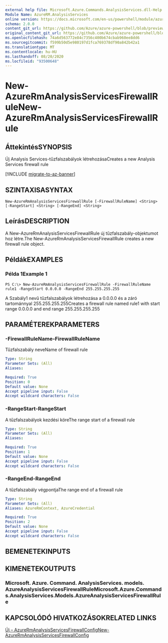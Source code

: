 ```yaml
---
external help file: Microsoft.Azure.Commands.AnalysisServices.dll-Help.xml
Module Name: AzureRM.AnalysisServices
online version: https://docs.microsoft.com/en-us/powershell/module/azurerm.analysisservices/new-azurermanalysisservicesfirewallrule
schema: 2.0.0
content_git_url: https://github.com/Azure/azure-powershell/blob/preview/src/ResourceManager/AnalysisServices/Commands.AnalysisServices/help/New-AzureRmAnalysisServicesFirewallRule.md
original_content_git_url: https://github.com/Azure/azure-powershell/blob/preview/src/ResourceManager/AnalysisServices/Commands.AnalysisServices/help/New-AzureRmAnalysisServicesFirewallRule.md
ms.openlocfilehash: 74a6d563772e84c7356c400b674cbab960ee8dd6
ms.sourcegitcommit: f599b50d5e980197d1fca769378df90a842b42a1
ms.translationtype: MT
ms.contentlocale: hu-HU
ms.lasthandoff: 08/20/2020
ms.locfileid: "93500648"
---
```

# <span data-ttu-id="453e5-101">New-AzureRmAnalysisServicesFirewallRule</span><span class="sxs-lookup"><span data-stu-id="453e5-101">New-AzureRmAnalysisServicesFirewallRule</span></span>

## <span data-ttu-id="453e5-102">Áttekintés</span><span class="sxs-lookup"><span data-stu-id="453e5-102">SYNOPSIS</span></span>
<span data-ttu-id="453e5-103">Új Analysis Services-tűzfalszabályok létrehozása</span><span class="sxs-lookup"><span data-stu-id="453e5-103">Creates a new Analysis Services firewall rule</span></span>

[!INCLUDE [migrate-to-az-banner](../../includes/migrate-to-az-banner.md)]

## <span data-ttu-id="453e5-104">SZINTAXISA</span><span class="sxs-lookup"><span data-stu-id="453e5-104">SYNTAX</span></span>

```
New-AzureRmAnalysisServicesFirewallRule [-FirewallRuleName] <String> [-RangeStart] <String> [-RangeEnd] <String>
```

## <span data-ttu-id="453e5-105">Leírás</span><span class="sxs-lookup"><span data-stu-id="453e5-105">DESCRIPTION</span></span>
<span data-ttu-id="453e5-106">A New-AzureRmAnalysisServicesFirewallRule új tűzfalszabály-objektumot hoz létre.</span><span class="sxs-lookup"><span data-stu-id="453e5-106">The New-AzureRmAnalysisServicesFirewallRule creates a new firewall rule object.</span></span>

## <span data-ttu-id="453e5-107">Példák</span><span class="sxs-lookup"><span data-stu-id="453e5-107">EXAMPLES</span></span>

### <span data-ttu-id="453e5-108">Példa 1</span><span class="sxs-lookup"><span data-stu-id="453e5-108">Example 1</span></span>
```
PS C:\> New-AzureRmAnalysisServicesFirewallRule -FirewallRuleName rule1 -RangeStart 0.0.0.0 -RangeEnd 255.255.255.255
```

<span data-ttu-id="453e5-109">A Szabály1 nevű tűzfalszabályok létrehozása a 0.0.0.0 és a záró tartománnyal 255.255.255.255</span><span class="sxs-lookup"><span data-stu-id="453e5-109">Creates a firewall rule named rule1 with start range 0.0.0.0 and end range 255.255.255.255</span></span>

## <span data-ttu-id="453e5-110">PARAMÉTEREK</span><span class="sxs-lookup"><span data-stu-id="453e5-110">PARAMETERS</span></span>

### <span data-ttu-id="453e5-111">-FirewallRuleName</span><span class="sxs-lookup"><span data-stu-id="453e5-111">-FirewallRuleName</span></span>
<span data-ttu-id="453e5-112">Tűzfalszabály neve</span><span class="sxs-lookup"><span data-stu-id="453e5-112">Name of firewall rule</span></span>

```yaml
Type: String
Parameter Sets: (All)
Aliases: 

Required: True
Position: 0
Default value: None
Accept pipeline input: False
Accept wildcard characters: False
```

### <span data-ttu-id="453e5-113">-RangeStart</span><span class="sxs-lookup"><span data-stu-id="453e5-113">-RangeStart</span></span>
<span data-ttu-id="453e5-114">A tűzfalszabályok kezdési köre</span><span class="sxs-lookup"><span data-stu-id="453e5-114">The range start of a firewall rule</span></span>

```yaml
Type: String
Parameter Sets: (All)
Aliases: 

Required: True
Position: 1
Default value: None
Accept pipeline input: False
Accept wildcard characters: False
```

### <span data-ttu-id="453e5-115">-RangeEnd</span><span class="sxs-lookup"><span data-stu-id="453e5-115">-RangeEnd</span></span>
<span data-ttu-id="453e5-116">A tűzfalszabály végpontja</span><span class="sxs-lookup"><span data-stu-id="453e5-116">The range end of a firewall rule</span></span>

```yaml
Type: String
Parameter Sets: (All)
Aliases: AzureRmContext, AzureCredential

Required: True
Position: 2
Default value: None
Accept pipeline input: False
Accept wildcard characters: False
```

## <span data-ttu-id="453e5-117">BEMENETEK</span><span class="sxs-lookup"><span data-stu-id="453e5-117">INPUTS</span></span>

## <span data-ttu-id="453e5-118">KIMENETEK</span><span class="sxs-lookup"><span data-stu-id="453e5-118">OUTPUTS</span></span>

### <span data-ttu-id="453e5-119">Microsoft. Azure. Command. AnalysisServices. models. AzureAnalysisServicesFirewallRule</span><span class="sxs-lookup"><span data-stu-id="453e5-119">Microsoft.Azure.Commands.AnalysisServices.Models.AzureAnalysisServicesFirewallRule</span></span>

## <span data-ttu-id="453e5-120">KAPCSOLÓDÓ HIVATKOZÁSOK</span><span class="sxs-lookup"><span data-stu-id="453e5-120">RELATED LINKS</span></span>

[<span data-ttu-id="453e5-121">Új – AzureRmAnalysisServicesFirewallConfig</span><span class="sxs-lookup"><span data-stu-id="453e5-121">New-AzureRmAnalysisServicesFirewallConfig</span></span>](./New-AzureRmAnalysisServicesFirewallConfig.md)
